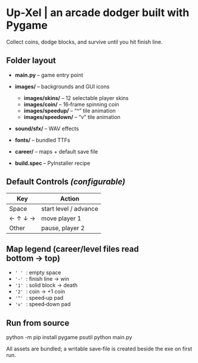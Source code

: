 # Up-Xel | an arcade dodger built with Pygame

Collect coins, dodge blocks, and survive until you hit finish line.

## Folder layout

* **main.py** – game entry point
* **images/** – backgrounds and GUI icons

  * **images/skins/** – 12 selectable player skins
  * **images/coin/** – 16‑frame spinning coin
  * **images/speedup/** – “^” tile animation
  * **images/speedown/** – “v” tile animation
* **sound/sfx/** – WAV effects
* **fonts/** – bundled TTFs
* **career/** – maps + default save file
* **build.spec** – PyInstaller recipe

## Default Controls *(configurable)*  

| Key              | Action                   |
| ---------------- | ------------------------ |
| Space            | start level / advance    |
| ← ↑ ↓ →          | move player 1            |
| Other            | pause, player 2 |

## Map legend (career/level files read bottom → top)

* `' '`  : empty space
* `'-'`  : finish line → win
* `'1'`  : solid block → death
* `'2'`  : coin → +1 coin
* `'^'`  : speed‑up pad
* `'v'`  : speed‑down pad

## Run from source

python -m pip install pygame psutil
python main.py

All assets are bundled; a writable save‑file is created beside the exe on first run.
